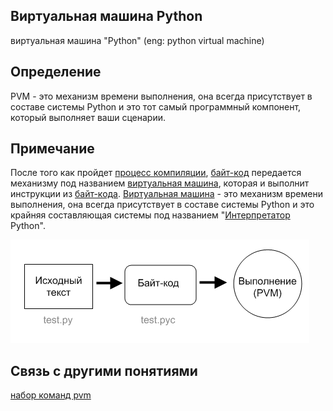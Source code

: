 ## Виртуальная машина Python
виртуальная машина "Python" (eng: python virtual machine) 

## Определение
PVM - это механизм времени выполнения, она всегда присутствует в составе системы Python и это тот самый программный компонент, который выполняет ваши сценарии.

## Примечание
После того как пройдет [процесс компиляции](compilation_process.md), [байт-код](byte-code.md) передается механизму под названием [виртуальная машина](virtual%20machines.md), которая и выполнит инструкции из [байт-кода](byte-code.md). [Виртуальная машина](virtual%20machines.md) - это механизм времени выполнения, она всегда присутствует в составе системы Python и это крайняя составляющая системы под названием "[Интерпретатор](interpreter.md) Python".

![pvm](../images/python.png)

## Cвязь с другими понятиями 
[набор команд pvm](command%20set%20pvm.md)
